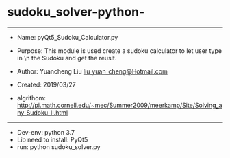 # sudoku_solver-python-
-----------------------------------------------------------------------------
- Name:        pyQt5_Sudoku_Calculator.py

 - Purpose:     This module is used create a sudoku calculator to let user type in \n
              the Sudoku and get the reuslt.
 - Author:      Yuancheng Liu <liu_yuan_cheng@Hotmail.com>
 - Created:     2019/03/27
 - algrithom: http://pi.math.cornell.edu/~mec/Summer2009/meerkamp/Site/Solving_any_Sudoku_II.html
 -----------------------------------------------------------------------------
- Dev-env: python 3.7 
- Lib need to install: PyQt5
- run: python sudoku_solver.py
